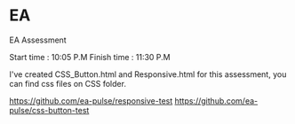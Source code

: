 # EA
 EA Assessment
 
 Start time  : 10:05 P.M
 Finish time : 11:30 P.M
 
 I've created CSS_Button.html and Responsive.html for this assessment, you can find css files on CSS folder.
 
https://github.com/ea-pulse/responsive-test
https://github.com/ea-pulse/css-button-test
